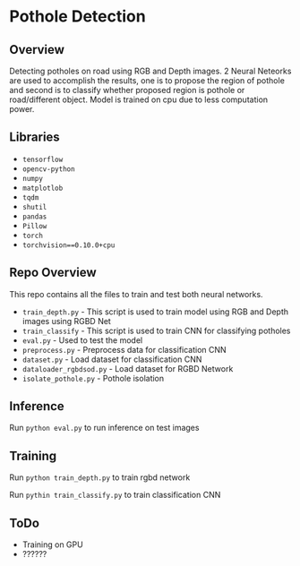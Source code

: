 # Pothole Detection 
## Overview

Detecting potholes on road using RGB and Depth images.
2 Neural Neteorks are used to accomplish the results, one is to propose the region of pothole and second is to classify whether proposed region is pothole or road/different object.
Model is trained on cpu due to less computation power. 

## Libraries
* `tensorflow`
* `opencv-python`
* `numpy`
* `matplotlob`
* `tqdm`
* `shutil`
* `pandas`
* `Pillow`
* `torch`
* `torchvision==0.10.0+cpu`

## Repo Overview
This repo contains all the files to train and test both neural networks.
* `train_depth.py` - This script is used to train model using RGB and Depth images using RGBD Net
* `train_classify` - This script is used to train CNN for classifying potholes
* `eval.py` - Used to test the model
* `preprocess.py` - Preprocess data for classification CNN
* `dataset.py` -  Load dataset for classification CNN
* `dataloader_rgbdsod.py` - Load dataset for RGBD Network
* `isolate_pothole.py` - Pothole isolation

## Inference

Run `python eval.py` to run inference on test images

## Training

Run `python train_depth.py` to train rgbd network

Run `pythin train_classify.py` to train classification CNN

## ToDo
* Training on GPU
* ??????


